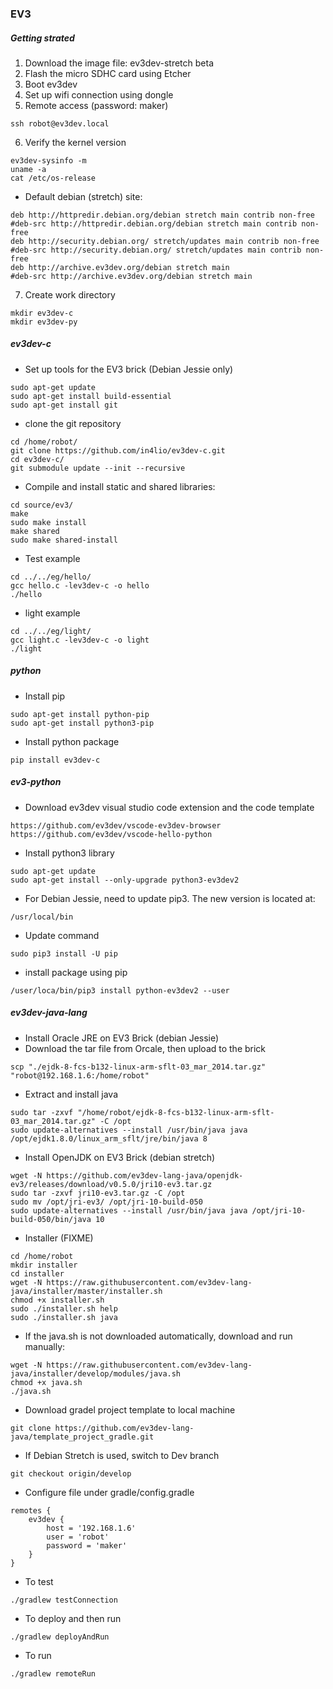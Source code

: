 ### EV3

##### Getting strated
1. Download the image file: ev3dev-stretch beta
2. Flash the micro SDHC card using Etcher
3. Boot ev3dev
4. Set up wifi connection using dongle
5. Remote access (password: maker)
```
ssh robot@ev3dev.local
```
6. Verify the kernel version
```
ev3dev-sysinfo -m
uname -a
cat /etc/os-release
```
* Default debian (stretch) site:
```
deb http://httpredir.debian.org/debian stretch main contrib non-free
#deb-src http://httpredir.debian.org/debian stretch main contrib non-free
deb http://security.debian.org/ stretch/updates main contrib non-free
#deb-src http://security.debian.org/ stretch/updates main contrib non-free
deb http://archive.ev3dev.org/debian stretch main
#deb-src http://archive.ev3dev.org/debian stretch main
```
7. Create work directory
```
mkdir ev3dev-c
mkdir ev3dev-py
```


##### ev3dev-c
* Set up tools for the EV3 brick (Debian Jessie only)
```
sudo apt-get update
sudo apt-get install build-essential
sudo apt-get install git
```
* clone the git repository
```
cd /home/robot/
git clone https://github.com/in4lio/ev3dev-c.git
cd ev3dev-c/
git submodule update --init --recursive
```
* Compile and install static and shared libraries:
```
cd source/ev3/
make
sudo make install
make shared
sudo make shared-install
```
* Test example
```
cd ../../eg/hello/
gcc hello.c -lev3dev-c -o hello
./hello
```
* light example
```
cd ../../eg/light/
gcc light.c -lev3dev-c -o light
./light
```


##### python
* Install pip
```
sudo apt-get install python-pip
sudo apt-get install python3-pip
```
* Install python package
```
pip install ev3dev-c
```

##### ev3-python
* Download ev3dev visual studio code extension and the code template
```
https://github.com/ev3dev/vscode-ev3dev-browser
https://github.com/ev3dev/vscode-hello-python
```
* Install python3 library
```
sudo apt-get update
sudo apt-get install --only-upgrade python3-ev3dev2
```
* For Debian Jessie, need to update pip3. The new version is located at:
```
/usr/local/bin
```
* Update command
```
sudo pip3 install -U pip
```
* install package using pip
```
/user/loca/bin/pip3 install python-ev3dev2 --user
```

##### ev3dev-java-lang
* Install Oracle JRE on EV3 Brick (debian Jessie)
* Download the tar file from Orcale, then upload to the brick
```
scp "./ejdk-8-fcs-b132-linux-arm-sflt-03_mar_2014.tar.gz" "robot@192.168.1.6:/home/robot"
```
* Extract and install java
```
sudo tar -zxvf "/home/robot/ejdk-8-fcs-b132-linux-arm-sflt-03_mar_2014.tar.gz" -C /opt
sudo update-alternatives --install /usr/bin/java java /opt/ejdk1.8.0/linux_arm_sflt/jre/bin/java 8
```
* Install OpenJDK on EV3 Brick (debian stretch)
```
wget -N https://github.com/ev3dev-lang-java/openjdk-ev3/releases/download/v0.5.0/jri10-ev3.tar.gz
sudo tar -zxvf jri10-ev3.tar.gz -C /opt
sudo mv /opt/jri-ev3/ /opt/jri-10-build-050
sudo update-alternatives --install /usr/bin/java java /opt/jri-10-build-050/bin/java 10
```
* Installer (FIXME)
```
cd /home/robot
mkdir installer
cd installer
wget -N https://raw.githubusercontent.com/ev3dev-lang-java/installer/master/installer.sh
chmod +x installer.sh
sudo ./installer.sh help
sudo ./installer.sh java
```
* If the java.sh is not downloaded automatically, download and run manually:
```
wget -N https://raw.githubusercontent.com/ev3dev-lang-java/installer/develop/modules/java.sh
chmod +x java.sh
./java.sh
```
* Download gradel project template to local machine
```
git clone https://github.com/ev3dev-lang-java/template_project_gradle.git
```
* If Debian Stretch is used, switch to Dev branch
```
git checkout origin/develop
```
* Configure file under gradle/config.gradle
```
remotes {
    ev3dev {
        host = '192.168.1.6'
        user = 'robot'
        password = 'maker'
    }
}
```
* To test
```
./gradlew testConnection
```
* To deploy and then run
```
./gradlew deployAndRun
```
* To run
```
./gradlew remoteRun
```
